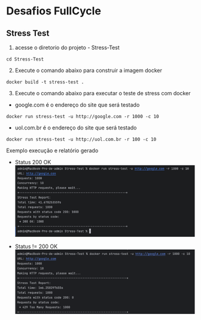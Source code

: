 # Desafios FullCycle


## Stress Test

1. acesse o diretorio do projeto - Stress-Test
```shell
cd Stress-Test
```
2. Execute o comando abaixo para construir a imagem docker
```shell
docker build -t stress-test .
```
3. Execute o comando abaixo para executar o teste de stress com docker

- google.com é o endereço do site que será testado
```shell
docker run stress-test -u http://google.com -r 1000 -c 10
```

- uol.com.br é o endereço do site que será testado
```shell
docker run stress-test -u http://uol.com.br -r 100 -c 10
```

Exemplo execução e relatório gerado

- Status 200 OK
![stress-test1.png](assets/images/stress-test1.png)

- Status != 200 OK
![stress-test2.png](assets/images/stress-test2.png)